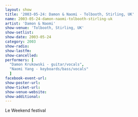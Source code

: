 ```yaml
---
layout: show
title: '2003-05-24: Damon & Naomi - Tolbooth, Stirling, UK'
name: 2003-05-24-damon-naomi-tolbooth-stirling-uk
artist: 'Damon & Naomi'
show-venue: 'Tolbooth, Stirling, UK'
show-setlist: 
show-date: 2003-05-24
category: 2003
show-radio: 
show-lastfm: 
show-cancelled: 
performers: [
  "Damon Krukowski - guitar/vocals",
  "Naomi Yang - keyboards/bass/vocals"
  ]
facebook-event-url: 
show-poster-url: 
show-ticket-url: 
show-venue-website: 
show-additional: 
---
```


Le Weekend festival